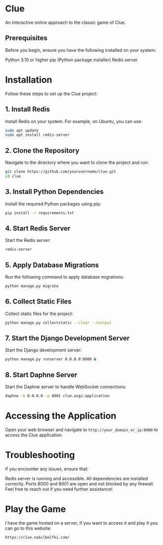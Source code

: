 # Clue
An interactive online approach to the classic game of Clue.

## Prerequisites
Before you begin, ensure you have the following installed on your system:

Python 3.10 or higher
pip (Python package installer)
Redis server

# Installation
Follow these steps to set up the Clue project:

## 1. Install Redis
Install Redis on your system. For example, on Ubuntu, you can use:

```bash
sudo apt update
sudo apt install redis-server
```

## 2. Clone the Repository
Navigate to the directory where you want to clone the project and run:

```bash
git clone https://github.com/yourusername/clue.git
cd clue
```

## 3. Install Python Dependencies
Install the required Python packages using pip:

```bash
pip install -r requirements.txt
```
## 4. Start Redis Server
Start the Redis server:
```bash
redis-server
```
## 5. Apply Database Migrations
Run the following command to apply database migrations:
```bash
python manage.py migrate
```
## 6. Collect Static Files
Collect static files for the project:
```bash
python manage.py collectstatic --clear --noinput
```
## 7. Start the Django Development Server
Start the Django development server:
```bash
python manage.py runserver 0.0.0.0:8000 &
```
## 8. Start Daphne Server
Start the Daphne server to handle WebSocket connections:
```bash
daphne -b 0.0.0.0 -p 8001 clue.asgi:application
```
# Accessing the Application
Open your web browser and navigate to `http://your_domain_or_ip:8000` to access the Clue application.

# Troubleshooting
If you encounter any issues, ensure that:

Redis server is running and accessible.
All dependencies are installed correctly.
Ports 8000 and 8001 are open and not blocked by any firewall.
Feel free to reach out if you need further assistance!

# Play the Game
I have the game hosted on a server, if you want to access it and play it you can go to this website:

`https://clue.nabilbelfki.com/`

